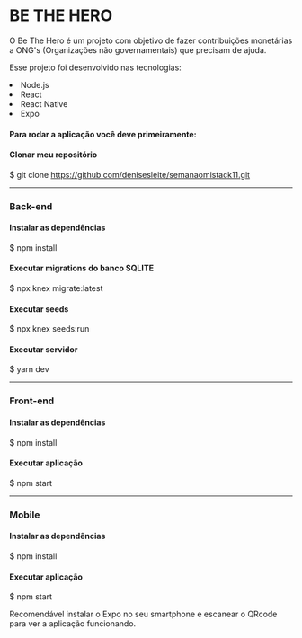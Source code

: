 # BE THE HERO

O Be The Hero é um projeto com objetivo de fazer contribuições monetárias a ONG's (Organizações não governamentais) que precisam de ajuda.

Esse projeto foi desenvolvido nas tecnologias:

<li>Node.js</li>
<li>React</li>
<li>React Native</li>
<li>Expo</li>

#### Para rodar a aplicação você deve primeiramente: 

#### Clonar meu repositório

$ git clone https://github.com/denisesleite/semanaomistack11.git

--------------------------------

### Back-end 

#### Instalar as dependências

$ npm install

#### Executar migrations do banco SQLITE

$ npx knex migrate:latest

#### Executar seeds

$ npx knex seeds:run

#### Executar servidor

$ yarn dev

--------------------------------

### Front-end

#### Instalar as dependências

$ npm install

#### Executar aplicação

$ npm start

-------------------------------

### Mobile

#### Instalar as dependências

$ npm install

#### Executar aplicação

$ npm start

Recomendável instalar o Expo no seu smartphone e escanear o QRcode para ver a aplicação funcionando.






